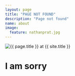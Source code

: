 ```yaml
---
layout: page
title: "PAGE NOT FOUND"
description: "Page not found"
name: about
image:
  feature: nathanprat.jpg
---  
```

<img src="{{ site.url }}/images/nathanprat.jpg" alt="{{ page.title }} at {{ site.title }}">

<div class="text-center">
	<h1>I am sorry</h1>
</div>
